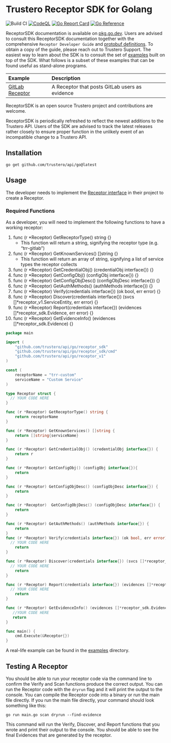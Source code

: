 # Trustero Receptor SDK for Golang

![Build CI](https://github.com/trustero/api/actions/workflows/ci.yml/badge.svg)
[![CodeQL](https://github.com/trustero/api/actions/workflows/codeql.yml/badge.svg)](https://github.com/trustero/api/actions/workflows/codeql.yml)
[![Go Report Card](https://goreportcard.com/badge/github.com/trustero/api/go)](https://goreportcard.com/report/github.com/trustero/api/go)
[![Go Reference](https://pkg.go.dev/badge/github.com/trustero/api.svg)](https://pkg.go.dev/github.com/trustero/api/go/receptor_sdk)


ReceptorSDK documentation is available on [pkg.go.dev](https://pkg.go.dev/github.com/trustero/api/go/receptor_sdk). Users are advised to consult this ReceptorSDK documentation together with the comprehensive `Receptor Developer Guide` and [protobuf definitions](../docs/receptor_v1/receptor.md). To obtain a copy of the guide, please reach out to Trustero Support. The easiest way to learn about the SDK is to consult the set of [examples](examples/) built on top of the SDK. What follows is a subset of these examples that can be found useful as stand-alone programs.

| Example                                         | Description                                    |
| :---------------------------------------------- | :--------------------------------------------- |
| [GitLab Receptor](examples/gitlab_receptor/) | A Receptor that posts GitLab users as evidence |

ReceptorSDK is an open source Trustero project and contributions are welcome.

ReceptorSDK is periodically refreshed to reflect the newest additions to the Trustero API. Users of the SDK are advised to track the latest releases rather closely to ensure proper function in the unlikely event of an incompatible change to a Trustero API.

## Installation

```
go get github.com/trustero/api/go@latest
```



## Usage

The developer needs to implement the [Receptor interface](https://pkg.go.dev/github.com/trustero/api/go/receptor_sdk#Receptor) in their project to create a Receptor.

### Required Functions

As a developer, you will need to implement the following functions to have a working receptor:
1. func (r *Receptor) GetReceptorType() string {}
    - This function will return a string, signifying the receptor type (e.g. “trr-gitlab”)
2. func (r *Receptor) GetKnownServices() []string {}
    - This function will return an array of string, signifying a list of service types the receptor collects
3. func (r *Receptor) GetCredentialObj() (credentialObj interface{}) {}
4. func (r *Receptor) GetConfigObj() (configObj interface{}) {}
5. func (r *Receptor) GetConfigObjDesc() (configObjDesc interface{}) {}
6. func (r *Receptor) GetAuthMethods() (authMethods interface{}) {}
7. func (r *Receptor) Verify(credentials interface{}) (ok bool, err error) {}
8. func (r *Receptor) Discover(credentials interface{}) (svcs []*receptor_v1.ServiceEntity, err error) {}
9. func (r *Receptor) Report(credentials interface{}) (evidences []*receptor_sdk.Evidence, err error) {}
10. func (r *Receptor) GetEvidenceInfo() (evidences []*receptor_sdk.Evidence) {}

```go
package main

import (
	"github.com/trustero/api/go/receptor_sdk"
	"github.com/trustero/api/go/receptor_sdk/cmd"
	"github.com/trustero/api/go/receptor_v1"
)

const (
	receptorName = "trr-custom"
	serviceName = "Custom Service"
)

type Receptor struct {
  // YOUR CODE HERE
}

func (r *Receptor) GetReceptorType() string {
	return receptorName
}

func (r *Receptor) GetKnownServices() []string {
	return []string{serviceName}
}

func (r *Receptor) GetCredentialObj() (credentialObj interface{}) {
	return r
}

func (r *Receptor) GetConfigObj() (configObj interface{}){
	return
}

func (r *Receptor) GetConfigObjDesc() (configObjDesc interface{}) {
	return
}

func (r *Receptor)	GetConfigObjDesc() (configObjDesc interface{}) {
	return
}

func (r *Receptor) GetAuthMethods() (authMethods interface{}) {
	return
}
func (r *Receptor) Verify(credentials interface{}) (ok bool, err error) {
  // YOUR CODE HERE
	return
}

func (r *Receptor) Discover(credentials interface{}) (svcs []*receptor_v1.ServiceEntity, err error) {
  // YOUR CODE HERE
	return
}

func (r *Receptor) Report(credentials interface{}) (evidences []*receptor_sdk.Evidence, err error) {
  // YOUR CODE HERE
	return
}

func (r *Receptor) GetEvidenceInfo() (evidences []*receptor_sdk.Evidence) {
   //YOUR CODE HERE
   return
}

func main() {
	cmd.Execute(&Receptor{})
}
```

A real-life example can be found in the [examples](examples/) directory.

## Testing A Receptor

You should be able to run your receptor code via the command line to confirm the Verify and Scan functions produce the correct output.
You can run the Receptor code with the `dryrun` flag and it will print the output to the console.
You can compile the Receptor code into a binary or run the main file directly.
If you run the main file directly, your command should look something like this:

```
go run main.go scan dryrun --find-evidence
```

This command will run the Verify, Discover, and Report functions that you wrote and print their output to the console. You should be able to see the final Evidences that are generated by the receptor.
